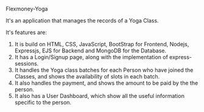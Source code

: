 Flexmoney-Yoga

It's an application that manages the records of a Yoga Class.

It's features are:
1. It is build on HTML, CSS, JavaScript, BootStrap for Frontend, Nodejs, Expressjs, EJS for Backend and MongoDB for the Database.
2. It has a Login/Signup page, along with the implementation of express-sessions.
3. It handles the Yoga class batches for each Person who have joined the Classes, and shows the availability of slots in each batch.
4. It also handles the payment, and shows the amount to be paid by the the person.
5. It also has a User Dashboard, which show all the useful information specific to the person.
   
